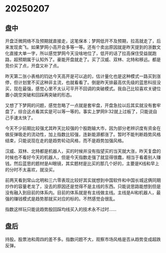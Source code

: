 # 20250207

## 盘中

开盘泛微网络不及预期就直接走，这笔保本；梦网低开不及预期，拉高就走了，后来发现卖飞。如果梦网小高开会多等一等。还有个卖出原因就是昨天提到的浙数文化直接大单一字，所以感觉梦网今天没啥地位了，低开的话了拉高保住受益就跑路，超预期属于认知外了。豪能开盘就走了。买了汉威、双林、北特和移远。都是竞价买了点，开盘又补了点。

昨天第二张小表格的钧达今天高开是可以追的，估计量化也是这种模式一路买到涨停，但计划里不买这种非主流，也就看看了。倒是昨天排最高优先级的蓝思科技没买，现在最强，感觉心里不太认可平开不回调的突破模式。我自己比较喜欢关键位置小跳空突破和回踩再突破的形态。

又想了下梦网的问题，感觉忽略了一点就是套牢盘，开盘急拉以后其实就没有套牢盘了，综合这点看其实是可以等一等的。事实上梦网9:32就上过板了，只能说自己手速太快了。

今天不少前期比较强尤其昨天比较强的个股跑输大市，因为部分老辨识度有资金在做反弹吸走的流动性，加上指数比较强，连新能源都涨了。暂时不能判断趋势风格结束，只能说现在走的是趋势轮动风格，而不是趋势加强风格。

汉威、双林、北特都是机器人，买的时候并没有指望买的当天就大涨，昨天复盘的时候也不看好今天的机器人，但是今天指数走强了就显得很蠢，相当于看着别人赚钱。然后蓝思的题材是AI眼镜，其实题材是比买的那几个好的，主要是K线和早上的分时不太喜欢，就没买。

前两天看到常山北明和三六零表现比较好其实就想到中国软件和中国长城这俩同期炒作的容量老龙了，没去的原因还是觉得不是主线的东西。只能说思路能想到但是没有融入到目前的体系内。目前的体系就是有主线做主线。主线是AI和机器人，最强的赚钱模式是趋势那就买对应的标的。不然感觉会很乱。

指数这样玩只能说趋势股回踩均线买入的技术永不过时……

## 盘后

持股。股票池和周四的差不多。指数问题不大，观察市场风格是否从趋势变成超跌反弹。
